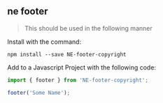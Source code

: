 ## ne footer 

>This should be used in the following manner

Install with the command:

```
npm install --save NE-footer-copyright
```

Add to a Javascript Project with the following code:

```javascript
import { footer } from 'NE-footer-copyright';

footer('Some Name');
```

